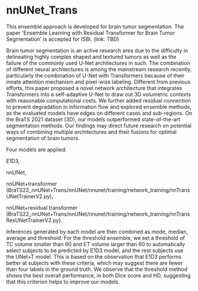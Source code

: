 # nnUNet_Trans
This ensemble approach is developed for brain tumor segmentation.
The paper 'Ensemble Learning with Residual Transformer for Brain Tumor Segmentation' is accepted for ISBI. (link: TBD)

Brain tumor segmentation is an active research area due to the difficulty in delineating highly complex shaped and textured tumors as well as the failure of the commonly used U-Net architectures in such. The combination of different neural architectures is among the mainstream research recently, particularly the combination of U-Net with Transformers because of their innate attention mechanism and pixel-wise labeling. Different from previous efforts, this paper proposed a novel network architecture that integrates Transformers into a self-adaptive U-Net to draw out 3D volumetric contexts with reasonable computational costs. We further added residual connection to prevent degradation in information flow and explored ensemble methods, as the evaluated models have edges on different cases and sub-regions. On the BraTS 2021 dataset (3D), our models outperformed state-of-the-art segmentation methods. Our findings may direct future research on potential ways of combining multiple architectures and their fusions for optimal segmentation of brain tumors.

Four models are applied: 

  E1D3, 
  
  nnUNet, 
  
  nnUNet+transformer (BraTS22_nnUNet+Trans/nnUNet/nnunet/training/network_training/nnTransUNetTrainerV2.py), 
  
  nnUNet+residual transformer (BraTS22_nnUNet+Trans/nnUNet/nnunet/training/network_training/nnTransResUNetTrainerV2.py).

Inferences generated by each model are then combined as mode, median, average and threshold. For the threshold ensemble, we set a threshold of TC volume smaller than 60 and ET volume larger than 60 to automatically select subjects to be predicted by E1D3 model, and the rest subjects use the UNet+T model. This is based on the observation that E1D3 performs better at subjects with these criteria, which may suggest there are fewer than four labels in the ground truth. We observe that the threshold method shows the best overall performance, in both Dice score and HD, suggesting that this criterion helps to improve our models. 
